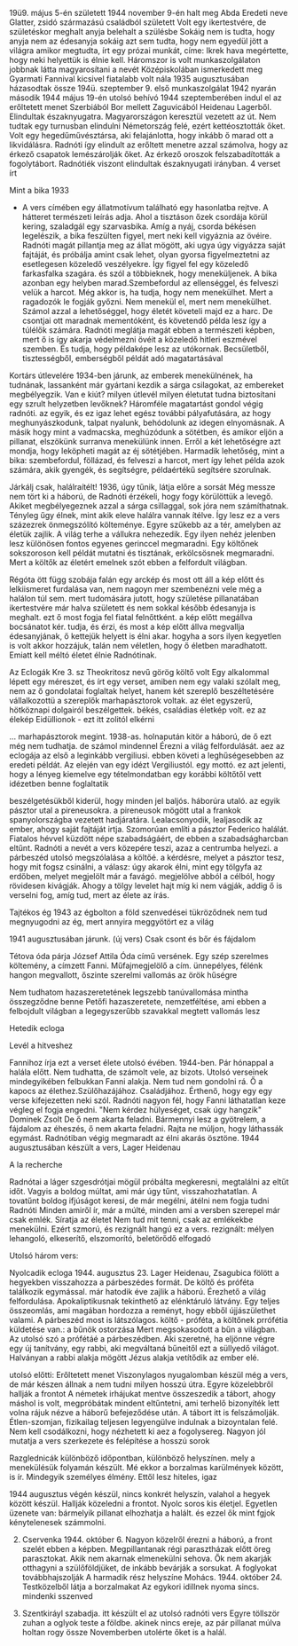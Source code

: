 19ü9. május 5-én született
1944 november 9-én halt meg Abda
Eredeti neve Glatter, zsidó származású családból született
Volt egy ikertestvére, de születéskor meghalt
anyja belehalt a szülésbe
Sokáig nem is tudta, hogy anyja nem az édesanyja
sokáig azt sem tudta, hogy nem egyedül jött a világra
amikor megtudta, írt egy prózai munkát, címe: Ikrek hava
megértette, hogy neki helyettük is élnie kell. 
Háromszor is volt munkaszolgálaton
jobbnak látta magyarosítani a nevét
Középiskolában ismerkedett meg Gyarmati Fannival
kicsivel fiatalabb volt nála
1935 augusztusában házasodtak össze
194ü. szeptember 9. első munkaszolgálat
1942 nyarán második 
1944 május 19-én utolsó behívó
1944 szeptemberében indul el az erőltetett menet Szerbiából Bor mellett Zaguvicából
Heidenau Lagerből. Elindultak északnyugatra. Magyarországon keresztül vezetett az út.
Nem tudtak egy turnusban elindulni Németország felé, ezért kettéosztották őket. Volt egy hegedűművésztársa, aki felajánlotta, hogy inkább ő marad ott a likvidálásra.
Radnóti így elindult az erőltett menetre azzal számolva, hogy az érkező csapatok lemészárolják őket. 
Az érkező oroszok felszabadították a fogolytábort.
Radnótiék viszont elindultak északnyugati irányban. 
4 verset írt

Mint a bika 1933
- A vers címében egy állatmotívum található egy hasonlatba rejtve. A hátteret természeti leírás adja. Ahol a tisztáson  őzek csordája körül kering, szaladgál egy szarvasbika. Amíg a nyáj, csorda békésen legelészik, a bika feszülten figyel, mert neki kell vigyáznia az övéire. Radnóti magát pillantja meg az állat mögött, aki ugya úgy vigyázza saját fajtáját, és próbálja amint csak lehet, olyan gyorsa figyelmeztetni az esetlegesen közeledő veszélyekre. Így figyel fel egy közeledő farkasfalka szagára. és szól a többieknek, hogy meneküljenek. A bika azonban egy helyben marad.Szembefordul az ellenséggel, és felveszi velük a harcot. Még akkor is, ha tudja, hogy nem menekülhet. Mert a ragadozók le fogják győzni. Nem menekül el, mert nem menekülhet. Számol azzal a lehetőséggel, hogy életét követeli majd ez a harc. De csontjai ott maradnak mementóként, és követendő példa lesz így a túlélők számára. Radnóti meglátja magát ebben a természeti képben, mert ő is így akarja védelmezni övéit a közeledő  hitleri eszmével szemben. És tudja, hogy példaképe lesz az utókornak. Becsületből, tisztességből, emberségből példát adó magatartásával 

Kortárs útlevelére
1934-ben járunk, az emberek menekülnének, ha tudnának, lassanként már gyártani kezdik a sárga csilagokat, az embereket megbélyegzik. Van e kiút? milyen útlevél milyen életutat tudna biztosítani egy szrult helyzetben levőknek? Háromféle magatartást gondol végig radnóti. az egyik, és ez igaz lehet egész további pályafutására, az hogy meghunyászkodunk, talpat nyalunk, behódolunk az idegen elnyomásnak. A másik hogy mint a vadmacska, meghúzódunk a sötétben, és amikor eljön a pillanat, elszökünk surranva menekülünk innen. Erről a két lehetőségre azt mondja, hogy leköpheti magát az éj sötétjében. Harmadik lehetőség, mint a bika: szembefordul, föllázad, és felveszi a harcot, mert így lehet példa azok számára, akik gyengék, és segítségre, példaértékű segítsére szorulnak. 

Járkálj csak, halálraítélt!
1936, úgy tűnik, látja előre a sorsát
Még messze nem tört ki a háború, de Radnóti érzékeli, hogy fogy körülöttük a levegő. Akiket megbélyegeznek azzal a sárga csillaggal, sok jóra nem számíthatnak. Tényleg űgy élnek, mint akik eleve halálra vannak ítélve. Így lesz ez a vers százezrek önmegszólító költeménye. Egyre szűkebb az a tér, amelyben az életük zajlik. A világ terhe a vállukra nehezedik. Egy ilyen nehéz jelenben lesz különösen fontos egyenes gerinccel megmaradni. Egy költőnek sokszoroson kell példát mutatni és tisztának, erkölcsösnek megmaradni. Mert a költők az életért emelnek szót ebben a felfordult világban. 


Régóta ött függ szobája falán egy arckép
és most ott áll a kép előtt és lelkiismeret furdalása van, nem nagoyn mer szembenézni vele még a halálon túl sem. mert tudomására jutott, hogy születése pillanatában ikertestvére már halva született és nem sokkal később édesanyja is meghalt. ezt ő most fogja fel fiatal felnőttként. a kép előtt megállva bocsánatot kér. tudja, és érzi, és most a kép előtt állva megvallja édesanyjának, ő kettejük helyett is élni akar. hogyha a sors ilyen kegyetlen is volt akkor hozzájuk, talán nem véletlen, hogy ő életben maradhatott. Emiatt kell méltó életet élnie Radnótinak.

Az Eclogák
Kre 3. sz Theokritosz nevű görög költő volt
Egy alkalommal lépett egy méreszet, és írt egy verset, amiben nem egy valaki szólalt meg, nem az ő gondolatai foglaltak helyet, hanem két szereplő beszéltetésére vállalkozottü a szereplők marhapásztorok voltak. az élet egyszerű, hötköznapi dolgairól beszélgettek. békés, családias életkép volt. ez az élekép
Eidüllionok -  ezt itt zolitól elkérni



...
marhapásztorok megint. 
1938-as. holnapután kitör a háború, de ő ezt még nem tudhatja. de számol mindennel
Érezni a világ felfordulását. aez az eclogája az első a leginkább vergiliusi. ebben követi a leghűségesebben az eredeti példát. Az elején van egy idézt Vergiliustól. egy mottó. ez azt jelenti, hogy a lényeg kiemelve egy tételmondatban egy korábbi költőtől vett idézetben benne foglaltatik

beszélgetésükből kiderül, hogy minden jel baljós. háborúra utaló. az egyik pásztor utal a pireneusokra. a pireneusok mögött utal a frankok spanyolországba vezetett hadjáratára.  Lealacsonyodik, lealjasodik az ember, ahogy saját fajtáját irtja. Szomorúan említi a pásztor Federico halálát. Fiatalos hévvel küzdött népe szabadságáért, de ebben a szabadságharcban eltűnt. Radnóti a nevét a vers közepére teszi, azaz a centrumba helyezi. 
 a párbeszéd utolsó megszólalása a költőé. a kérdésre, melyet a pásztor tesz, hogy mit fogsz csinálni, a válasz: úgy akarok élni, mint egy tölgyfa az erdőben, melyet megjelölt már a favágó. megjelölve abból a célból, hogy rövidesen kivágják. 
Ahogy a tölgy levelet hajt míg ki nem vágják, addig ő is verselni fog, amíg tud, mert az élete az írás.

Tajtékos ég 1943
az égbolton a föld szenvedései tükröződnek
nem tud megnyugodni az ég, mert annyira meggyötört ez a világ

1941 augusztusában járunk. (új vers)
Csak csont és bőr és fájdalom

Tétova óda
párja József Attila Óda című versének. Egy szép szerelmes költemény, a címzett Fanni. 
Műfajmegjelölő a cím.
ünnepélyes, félénk hangon megvallott, őszinte szerelmi vallomás az örök hűségre


Nem tudhatom
hazaszeretetének legszebb tanúvallomása
mintha összegződne benne Petőfi hazaszeretete, nemzetféltése, ami ebben a felbojdult világban a legegyszerűbb szavakkal megtett vallomás lesz

Hetedik ecloga

Levél a hitveshez

Fannihoz írja ezt a verset élete utolsó évében. 1944-ben. Pár hónappal a halála előtt.
Nem tudhatta, de számolt vele, az bizots. Utolsó verseinek mindegyikében felbukkan Fanni alakja. Nem tud nem gondolni rá. Ő a kapocs az élethez.Szülőhazájához. Családjához. Érthenő, hogy egy egy verse kifejezetten neki szól.
Radnóti nagyon fél, hogy Fanni láthatatlan keze végleg el fogja engedni. 
"Nem kérdez hülyeséget, csak úgy hangzik" Dominek Zsolt 
De ő nem akarta feladni. Bármennyi lesz a gyötrelem, a fájdalom az éheszés, ő nem akarta feladni. Rajta ne múljon, hogy láthassák egymást.
Radnótiban végig megmaradt az élni akarás ösztöne.
1944 augusztusában készült a vers, Lager Heidenau 

A la recherche

Radnótai a láger szgesdrótjai mögül próbálta megkeresni, megtalálni az eltűt időt. 
Vagyis a boldog múltat, ami már úgy tűnt, visszahozhatatlan. 
A tovatűnt boldog ifjúságot keresi, de már megélni, átélni nem fogja tudni Radnóti
Minden amiről ír, már a múlté, minden ami a versben szerepel már csak emlék. Síratja az életet
Nem tud mit tenni, csak az emlékekbe menekülni. Ezért szmorú, és rezignált hangú  ez a vers. rezignált: mélyen lehangoló, elkeserítő, elszomorító, beletörődő elfogadó

Utolsó három vers:

Nyolcadik ecloga
1944. augusztus 23. Lager Heidenau, Zsagubica fölött a hegyekben
visszahozza a párbeszédes formát. De költő és próféta találkozik egymással. már hatodik éve zajlik a háború. 
Érezhető a világ felfordulása. Apokaliptikusnak tekinthető az elénktáruló látvány. Egy teljes összeomlás, ami magában hordozza a reményt, hogy ebből újjászülethet valami.
A párbeszéd most is látszólagos. költő - próféta, a költőnek prrófétia küldetése van.: a bűnök ostorzása
Mert megsokasodott a bűn a világban. Az utolsó szó a prófétáé a párbeszédben. Aki szeretné, ha eljönne végre egy új tanítvány, egy rabbi, aki megváltaná bűneitől ezt a süllyedő világot. Halványan a rabbi alakja mögött Jézus alakja vetítődik az ember elé. 

utolsó előtti:
Erőltetett menet
Viszonylagos nyugalomban készül még a vers, de már készen állnak a nem tudni milyen hosszú útra. 
Egyre közelebbről hallják a frontot
A németek irhájukat mentve összeszedik a tábort, ahogy máshol is volt, megpróbátak mindent eltűntetni, ami terhelő bizonyíték lett volna rájuk nézve a háborű befejeződése után. A tábort itt is felszámolják.
Étlen-szomjan, fizikailag teljesen legyengülve indulnak a bizoyntalan felé.
Nem kell csodálkozni, hogy nézhetett ki aez a fogolysereg. Nagyon jól mutatja a vers szerkezete és felépítése
a hosszú sorok

Razglednicák
különböző időpontban, különböző helyszínen. mely a menekülésük folyamán készült. Mé ekkor a borzalmas karülmények között, is ír. Mindegyik személyes élmény. Ettől lesz hiteles, igaz 

1944 augusztus végén készül, nincs konkrét helyszín, valahol a hegyek között készül. Hallják közeledni a frontot. Nyolc soros kis életjel. Egyetlen üzenete van: bármelyik pillanat elhozhatja a halált. és ezzel ők mint fgjok kénytelenesek számmolni.

2. Cservenka 1944. október 6. Nagyon közelről érezni a háború, a front szelét ebben a képben. Megpillantanak régi parasztházak előtt öreg parasztokat. Akik nem akarnak elmenekülni sehova. Ők nem akarják otthagyni a szülőföldjüket, de inkább bevárják a sorsukat.  A foglyokat továbbhajszolják
A harmadik rész helyszíne Mohács. 1944. október 24.
Testközelből látja a borzalmakat Az egykori idillnek nyoma sincs. mindenki sszenved

4. Szentkiráyl szabadja. itt készült el az utolsó radnóti vers
Egyre töllször zuhan a oglyok teste a földbe. akinek nincs ereje, az pár pillanat múlva holtan rogy össze
Novemberben utolérte őket is a halál. 